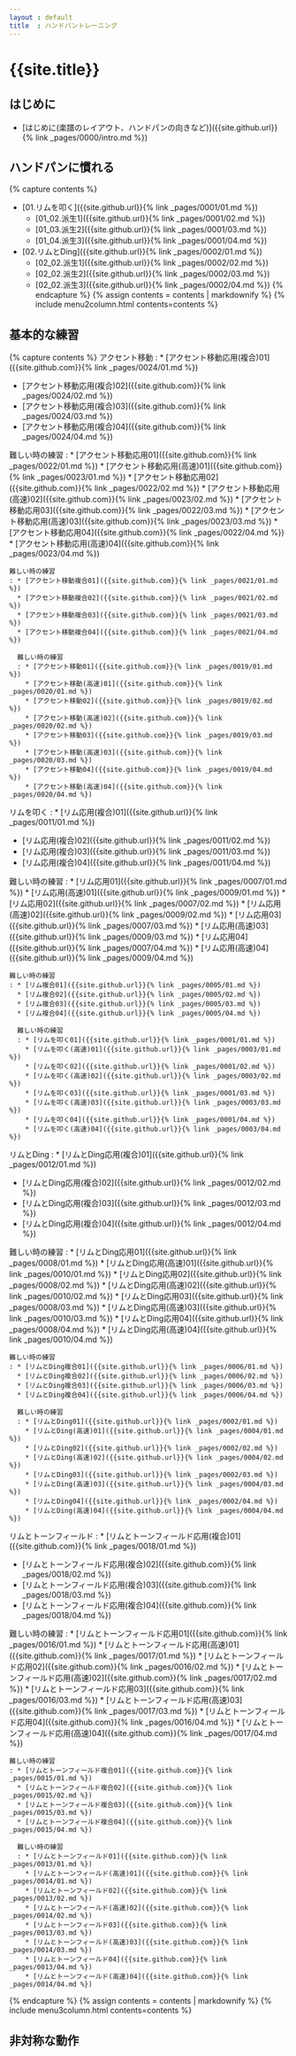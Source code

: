 ```yaml
---
layout : default
title  : ハンドパントレーニング
---
```


# {{site.title}}

## はじめに

* [はじめに(楽譜のレイアウト、ハンドパンの向きなど)]({{site.github.url}}{% link _pages/0000/intro.md %})

## ハンドパンに慣れる

{% capture contents %}
* [01.リムを叩く]({{site.github.url}}{% link _pages/0001/01.md %})
  * [01_02.派生1]({{site.github.url}}{% link _pages/0001/02.md %})
  * [01_03.派生2]({{site.github.url}}{% link _pages/0001/03.md %})
  * [01_04.派生3]({{site.github.url}}{% link _pages/0001/04.md %})
* [02.リムとDing]({{site.github.url}}{% link _pages/0002/01.md %})
  * [02_02.派生1]({{site.github.url}}{% link _pages/0002/02.md %})
  * [02_02.派生2]({{site.github.url}}{% link _pages/0002/03.md %})
  * [02_02.派生3]({{site.github.url}}{% link _pages/0002/04.md %})
{% endcapture %}
{% assign contents = contents | markdownify %}
{% include menu2column.html contents=contents %}


## 基本的な練習

{% capture contents %}
アクセント移動
: * [アクセント移動応用(複合)01]({{site.github.com}}{% link _pages/0024/01.md %})
  * [アクセント移動応用(複合)02]({{site.github.com}}{% link _pages/0024/02.md %})
  * [アクセント移動応用(複合)03]({{site.github.com}}{% link _pages/0024/03.md %})
  * [アクセント移動応用(複合)04]({{site.github.com}}{% link _pages/0024/04.md %})
  
  難しい時の練習
  : * [アクセント移動応用01]({{site.github.com}}{% link _pages/0022/01.md %})
    * [アクセント移動応用(高速)01]({{site.github.com}}{% link _pages/0023/01.md %})
    * [アクセント移動応用02]({{site.github.com}}{% link _pages/0022/02.md %})
    * [アクセント移動応用(高速)02]({{site.github.com}}{% link _pages/0023/02.md %})
    * [アクセント移動応用03]({{site.github.com}}{% link _pages/0022/03.md %})
    * [アクセント移動応用(高速)03]({{site.github.com}}{% link _pages/0023/03.md %})
    * [アクセント移動応用04]({{site.github.com}}{% link _pages/0022/04.md %})
    * [アクセント移動応用(高速)04]({{site.github.com}}{% link _pages/0023/04.md %})

    難しい時の練習
    : * [アクセント移動複合01]({{site.github.com}}{% link _pages/0021/01.md %})
      * [アクセント移動複合02]({{site.github.com}}{% link _pages/0021/02.md %})
      * [アクセント移動複合03]({{site.github.com}}{% link _pages/0021/03.md %})
      * [アクセント移動複合04]({{site.github.com}}{% link _pages/0021/04.md %})

      難しい時の練習
      : * [アクセント移動01]({{site.github.com}}{% link _pages/0019/01.md %})
        * [アクセント移動(高速)01]({{site.github.com}}{% link _pages/0020/01.md %})
        * [アクセント移動02]({{site.github.com}}{% link _pages/0019/02.md %})
        * [アクセント移動(高速)02]({{site.github.com}}{% link _pages/0020/02.md %})
        * [アクセント移動03]({{site.github.com}}{% link _pages/0019/03.md %})
        * [アクセント移動(高速)03]({{site.github.com}}{% link _pages/0020/03.md %})
        * [アクセント移動04]({{site.github.com}}{% link _pages/0019/04.md %})
        * [アクセント移動(高速)04]({{site.github.com}}{% link _pages/0020/04.md %})


リムを叩く
: * [リム応用(複合)01]({{site.github.url}}{% link _pages/0011/01.md %})
  * [リム応用(複合)02]({{site.github.url}}{% link _pages/0011/02.md %})
  * [リム応用(複合)03]({{site.github.url}}{% link _pages/0011/03.md %})
  * [リム応用(複合)04]({{site.github.url}}{% link _pages/0011/04.md %})
 
  難しい時の練習
  : * [リム応用01]({{site.github.url}}{% link _pages/0007/01.md %})
    * [リム応用(高速)01]({{site.github.url}}{% link _pages/0009/01.md %})
    * [リム応用02]({{site.github.url}}{% link _pages/0007/02.md %})
    * [リム応用(高速)02]({{site.github.url}}{% link _pages/0009/02.md %})
    * [リム応用03]({{site.github.url}}{% link _pages/0007/03.md %})
    * [リム応用(高速)03]({{site.github.url}}{% link _pages/0009/03.md %})
    * [リム応用04]({{site.github.url}}{% link _pages/0007/04.md %})
    * [リム応用(高速)04]({{site.github.url}}{% link _pages/0009/04.md %})
  
    難しい時の練習
    : * [リム複合01]({{site.github.url}}{% link _pages/0005/01.md %})
      * [リム複合02]({{site.github.url}}{% link _pages/0005/02.md %})
      * [リム複合03]({{site.github.url}}{% link _pages/0005/03.md %})
      * [リム複合04]({{site.github.url}}{% link _pages/0005/04.md %})

      難しい時の練習
      : * [リムを叩く01]({{site.github.url}}{% link _pages/0001/01.md %})
        * [リムを叩く(高速)01]({{site.github.url}}{% link _pages/0003/01.md %})
        * [リムを叩く02]({{site.github.url}}{% link _pages/0001/02.md %})
        * [リムを叩く(高速)02]({{site.github.url}}{% link _pages/0003/02.md %})
        * [リムを叩く03]({{site.github.url}}{% link _pages/0001/03.md %})
        * [リムを叩く(高速)03]({{site.github.url}}{% link _pages/0003/03.md %})
        * [リムを叩く04]({{site.github.url}}{% link _pages/0001/04.md %})
        * [リムを叩く(高速)04]({{site.github.url}}{% link _pages/0003/04.md %})

リムとDing
: * [リムとDing応用(複合)01]({{site.github.url}}{% link _pages/0012/01.md %})
  * [リムとDing応用(複合)02]({{site.github.url}}{% link _pages/0012/02.md %})
  * [リムとDing応用(複合)03]({{site.github.url}}{% link _pages/0012/03.md %})
  * [リムとDing応用(複合)04]({{site.github.url}}{% link _pages/0012/04.md %})

  難しい時の練習
  : * [リムとDing応用01]({{site.github.url}}{% link _pages/0008/01.md %})
    * [リムとDing応用(高速)01]({{site.github.url}}{% link _pages/0010/01.md %})
    * [リムとDing応用02]({{site.github.url}}{% link _pages/0008/02.md %})
    * [リムとDing応用(高速)02]({{site.github.url}}{% link _pages/0010/02.md %})
    * [リムとDing応用03]({{site.github.url}}{% link _pages/0008/03.md %})
    * [リムとDing応用(高速)03]({{site.github.url}}{% link _pages/0010/03.md %})
    * [リムとDing応用04]({{site.github.url}}{% link _pages/0008/04.md %})
    * [リムとDing応用(高速)04]({{site.github.url}}{% link _pages/0010/04.md %})

    難しい時の練習
    : * [リムとDing複合01]({{site.github.url}}{% link _pages/0006/01.md %})
      * [リムとDing複合02]({{site.github.url}}{% link _pages/0006/02.md %})
      * [リムとDing複合03]({{site.github.url}}{% link _pages/0006/03.md %})
      * [リムとDing複合04]({{site.github.url}}{% link _pages/0006/04.md %})

      難しい時の練習
      : * [リムとDing01]({{site.github.url}}{% link _pages/0002/01.md %})
        * [リムとDing(高速)01]({{site.github.url}}{% link _pages/0004/01.md %})
        * [リムとDing02]({{site.github.url}}{% link _pages/0002/02.md %})
        * [リムとDing(高速)02]({{site.github.url}}{% link _pages/0004/02.md %})
        * [リムとDing03]({{site.github.url}}{% link _pages/0002/03.md %})
        * [リムとDing(高速)03]({{site.github.url}}{% link _pages/0004/03.md %})
        * [リムとDing04]({{site.github.url}}{% link _pages/0002/04.md %})
        * [リムとDing(高速)04]({{site.github.url}}{% link _pages/0004/04.md %})

リムとトーンフィールド
: * [リムとトーンフィールド応用(複合)01]({{site.github.com}}{% link _pages/0018/01.md %})
  * [リムとトーンフィールド応用(複合)02]({{site.github.com}}{% link _pages/0018/02.md %})
  * [リムとトーンフィールド応用(複合)03]({{site.github.com}}{% link _pages/0018/03.md %})
  * [リムとトーンフィールド応用(複合)04]({{site.github.com}}{% link _pages/0018/04.md %})
  
  難しい時の練習
  : * [リムとトーンフィールド応用01]({{site.github.com}}{% link _pages/0016/01.md %})
    * [リムとトーンフィールド応用(高速)01]({{site.github.com}}{% link _pages/0017/01.md %})
    * [リムとトーンフィールド応用02]({{site.github.com}}{% link _pages/0016/02.md %})
    * [リムとトーンフィールド応用(高速)02]({{site.github.com}}{% link _pages/0017/02.md %})
    * [リムとトーンフィールド応用03]({{site.github.com}}{% link _pages/0016/03.md %})
    * [リムとトーンフィールド応用(高速)03]({{site.github.com}}{% link _pages/0017/03.md %})
    * [リムとトーンフィールド応用04]({{site.github.com}}{% link _pages/0016/04.md %})
    * [リムとトーンフィールド応用(高速)04]({{site.github.com}}{% link _pages/0017/04.md %})

    難しい時の練習
    : * [リムとトーンフィールド複合01]({{site.github.com}}{% link _pages/0015/01.md %})
      * [リムとトーンフィールド複合02]({{site.github.com}}{% link _pages/0015/02.md %})
      * [リムとトーンフィールド複合03]({{site.github.com}}{% link _pages/0015/03.md %})
      * [リムとトーンフィールド複合04]({{site.github.com}}{% link _pages/0015/04.md %})

      難しい時の練習
      : * [リムとトーンフィールド01]({{site.github.com}}{% link _pages/0013/01.md %})
        * [リムとトーンフィールド(高速)01]({{site.github.com}}{% link _pages/0014/01.md %})
        * [リムとトーンフィールド02]({{site.github.com}}{% link _pages/0013/02.md %})
        * [リムとトーンフィールド(高速)02]({{site.github.com}}{% link _pages/0014/02.md %})
        * [リムとトーンフィールド03]({{site.github.com}}{% link _pages/0013/03.md %})
        * [リムとトーンフィールド(高速)03]({{site.github.com}}{% link _pages/0014/03.md %})
        * [リムとトーンフィールド04]({{site.github.com}}{% link _pages/0013/04.md %})
        * [リムとトーンフィールド(高速)04]({{site.github.com}}{% link _pages/0014/04.md %})


{% endcapture %}
{% assign contents = contents | markdownify %}
{% include menu3column.html contents=contents %}

## 非対称な動作
